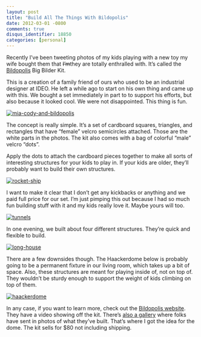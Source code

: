 ```yaml
---
layout: post
title: "Build All The Things With Bildopolis"
date: 2012-03-01 -0800
comments: true
disqus_identifier: 18850
categories: [personal]
---
```

Recently I’ve been tweeting photos of my kids playing with a new toy my
wife bought them that ~~I’m~~they are totally enthralled with. It’s
called the [Bildopolis](http://bildopolis.com/ "Bildopolis") Big Bilder
Kit.

This is a creation of a family friend of ours who used to be an
industrial designer at IDEO. He left a while ago to start on his own
thing and came up with this. We bought a set immediately in part to to
support his efforts, but also because it looked cool. We were not
disappointed. This thing is fun.

[![mia-cody-and-bildopolis](http://haacked.com/images/haacked_com/Windows-Live-Writer/Build-All-The-Things-With-Bildopolis_140B5/mia-cody-and-bildopolis_thumb.jpg "mia-cody-and-bildopolis")](http://haacked.com/images/haacked_com/Windows-Live-Writer/Build-All-The-Things-With-Bildopolis_140B5/mia-cody-and-bildopolis.jpg)

The concept is really simple. It’s a set of cardboard squares,
triangles, and rectangles that have “female” velcro semicircles
attached. Those are the white parts in the photos. The kit also comes
with a bag of colorful “male” velcro “dots”.

Apply the dots to attach the cardboard pieces together to make all sorts
of interesting structures for your kids to play in. If your kids are
older, they’ll probably want to build their own structures.

[![rocket-ship](http://haacked.com/images/haacked_com/Windows-Live-Writer/Build-All-The-Things-With-Bildopolis_140B5/rocket-ship_thumb.jpg "rocket-ship")](http://haacked.com/images/haacked_com/Windows-Live-Writer/Build-All-The-Things-With-Bildopolis_140B5/rocket-ship.jpg)

I want to make it clear that I don’t get any kickbacks or anything and
we paid full price for our set. I’m just pimping this out because I had
so much fun building stuff with it and my kids really love it. Maybe
yours will too.

[![tunnels](http://haacked.com/images/haacked_com/Windows-Live-Writer/Build-All-The-Things-With-Bildopolis_140B5/tunnels_thumb.jpg "tunnels")](http://haacked.com/images/haacked_com/Windows-Live-Writer/Build-All-The-Things-With-Bildopolis_140B5/tunnels_2.jpg)

In one evening, we built about four different structures. They’re quick
and flexible to build.

[![long-house](http://haacked.com/images/haacked_com/Windows-Live-Writer/Build-All-The-Things-With-Bildopolis_140B5/long-house_thumb.jpg "long-house")](http://haacked.com/images/haacked_com/Windows-Live-Writer/Build-All-The-Things-With-Bildopolis_140B5/long-house_2.jpg)

There are a few downsides though. The Haackerdome below is probably
going to be a permanent fixture in our living room, which takes up a bit
of space. Also, these structures are meant for playing inside of, not on
top of. They wouldn’t be sturdy enough to support the weight of kids
climbing on top of them.

[![haackerdome](http://haacked.com/images/haacked_com/Windows-Live-Writer/Build-All-The-Things-With-Bildopolis_140B5/haackerdome_thumb.jpg "haackerdome")](http://haacked.com/images/haacked_com/Windows-Live-Writer/Build-All-The-Things-With-Bildopolis_140B5/haackerdome_2.jpg)

In any case, if you want to learn more, check out the [Bildopolis
website](http://bildopolis.com/ "Bildopolis"). They have a video showing
off the kit. There’s [also a
gallery](http://bildopolis.com/bildopolis2011/gallery2012.php "Bildopolis Gallery")
where folks have sent in photos of what they’ve built. That’s where I
got the idea for the dome. The kit sells for \$80 not including
shipping.

